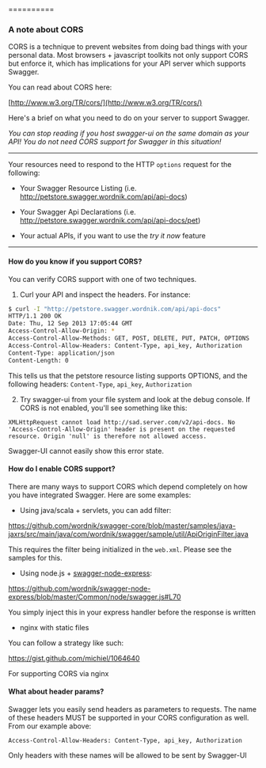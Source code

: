 ==========

### A note about CORS

CORS is a technique to prevent websites from doing bad things with your personal data.  Most browsers + javascript toolkits not only support CORS but enforce it, which has implications for your API server which supports Swagger.

You can read about CORS here:

[http://www.w3.org/TR/cors/](http://www.w3.org/TR/cors/)

Here's a brief on what you need to do on your server to support Swagger.

_You can stop reading if you host swagger-ui on the same domain as your API!  You do not need CORS support for Swagger in this situation!_

-----

Your resources need to respond to the HTTP `options` request for the following:

* Your Swagger Resource Listing (i.e. http://petstore.swagger.wordnik.com/api/api-docs)

* Your Swagger Api Declarations (i.e. http://petstore.swagger.wordnik.com/api/api-docs/pet)

* Your actual APIs, if you want to use the _try it now_ feature

-----

#### How do you know if you support CORS?

You can verify CORS support with one of two techniques.

1) Curl your API and inspect the headers.  For instance:

```bash
$ curl -I "http://petstore.swagger.wordnik.com/api/api-docs"
HTTP/1.1 200 OK
Date: Thu, 12 Sep 2013 17:05:44 GMT
Access-Control-Allow-Origin: *
Access-Control-Allow-Methods: GET, POST, DELETE, PUT, PATCH, OPTIONS
Access-Control-Allow-Headers: Content-Type, api_key, Authorization
Content-Type: application/json
Content-Length: 0
```

This tells us that the petstore resource listing supports OPTIONS, and the following headers:  `Content-Type`, `api_key`, `Authorization`

2)  Try swagger-ui from your file system and look at the debug console.  If CORS is not enabled, you'll see something like this:

```
XMLHttpRequest cannot load http://sad.server.com/v2/api-docs. No 'Access-Control-Allow-Origin' header is present on the requested resource. Origin 'null' is therefore not allowed access. 
```

Swagger-UI cannot easily show this error state.


#### How do I enable CORS support?

There are many ways to support CORS which depend completely on how you have integrated Swagger.  Here are some examples:

* Using java/scala + servlets, you can add filter:

https://github.com/wordnik/swagger-core/blob/master/samples/java-jaxrs/src/main/java/com/wordnik/swagger/sample/util/ApiOriginFilter.java

This requires the filter being initialized in the `web.xml`.  Please see the samples for this.

* Using node.js + [swagger-node-express](https://github.com/wordnik/swagger-node-express):

https://github.com/wordnik/swagger-node-express/blob/master/Common/node/swagger.js#L70

You simply inject this in your express handler before the response is written

* nginx with static files

You can follow a strategy like such:

https://gist.github.com/michiel/1064640

For supporting CORS via nginx

#### What about header params?

Swagger lets you easily send headers as parameters to requests.  The name of these headers MUST be supported in your CORS configuration as well.  From our example above:

```
Access-Control-Allow-Headers: Content-Type, api_key, Authorization
```

Only headers with these names will be allowed to be sent by Swagger-UI